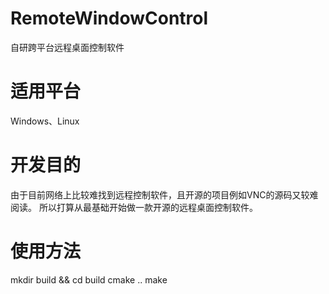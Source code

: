 # RemoteWindowControl
自研跨平台远程桌面控制软件

# 适用平台
Windows、Linux

# 开发目的
由于目前网络上比较难找到远程控制软件，且开源的项目例如VNC的源码又较难阅读。
所以打算从最基础开始做一款开源的远程桌面控制软件。

# 使用方法
mkdir build && cd build
cmake ..
make